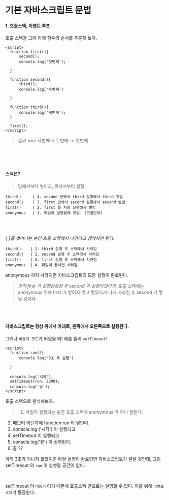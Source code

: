 # 기본 자바스크립트 문법


#### 1. 호출스택, 이벤트 루프

호출 스택을 그려 아래 함수의 순서를 추론해 보자.

```
<script>
  function first(){
      second();
      console.log('첫번째');

  }

  function second(){
      third();
      console.log('두번째')

  }

  function third(){
      console.log('세번째');
  }

  first();
</script>
```

> 결과 ==> 세번째-> 두번째 -> 첫번째


<br/>
<br/>
<br/>

#### 스택은?
> 밑에서부터 쌓이고, 위에서부터 실행.


```
third()     | 4. second 안에서 third 실행해서 third 쌓임
second()    | 3. first 안에서 second 실행해서 second 쌓임
first()     | 2. first 를 처음 실행해서 쌓임
anonymous   | 1. 파일이 실행될때 쌓임. (크롬단어)
```
<br/>
<br/>

_{ }를 벗어나는 순간 호출 스택에서 나간다고 생각하면 된다._
<br/>

```
third()    | 1. third 실행 후 스택에서 사라짐
second()   | 2. second 실행 후 스택에서 사라짐
first()    | 3. first 실행 후 스택에서 사라짐
anonymous  | 4. 파일이 끝나면 사라짐. 
```

anonymous 까지 사라지면 자바스크립트의 모든 실행이 완료된다.

> _만약 first 가 실행완료된 후 second 가 실행되었다면,_
호출 스택에는 anonymous 위에 first 가 쌓이지 않고 쌓였다가 다시 사라진 후 second 가 쌓일 것이다.


<br/>
<br/>

#### 자바스크립트는 항상 위에서 아래로, 왼쪽에서 오른쪽으로 실행된다. 
그러나 `비동기 코드`가 되었을 때! 예를 들어 `setTimeout`!

```
<script>
  function run(){
      console.log('3초 후 실행')

  }

  console.log('시작');
  setTimeout(run, 3000);
  console.log('끝');
</script>
```

호출 스택으로 분석해보자.

> 1. 파일이 실행되는 순간 호출 스택에 anonymous 가 하나 깔린다.
2. 메모리 어딘가에 function run 이 쌓인다.
3. console.log ('시작') 이 실행되고
4. setTimeout 이 실행되고
5. console.log('끝') 이 실행된다.
6. 끝 ??

아직 3초가 지나지 않았지만 파일 실행이 완료되면 자바스크립트가 끝날 것인데, 그럼 setTimeout 의 `run` 이 실행될 공간이 없다. 

<br/>

setTimeout 이 `비동기` 이기 때문에 호출스택 만으로는 설명할 수 없다. 
이를 위해 `이벤트 루프`가 등장한다.
